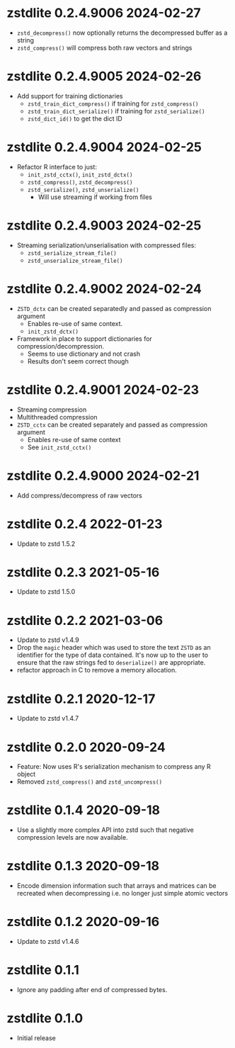 

# zstdlite 0.2.4.9006 2024-02-27

* `zstd_decompress()` now optionally returns the decompressed buffer as a string
* `zstd_compress()` will compress both raw vectors and strings

# zstdlite 0.2.4.9005 2024-02-26

* Add support for training dictionaries
    * `zstd_train_dict_compress()` if training for `zstd_compress()`
    * `zstd_train_dict_serialize()` if training for `zstd_serialize()`
    * `zstd_dict_id()` to get the dict ID

# zstdlite 0.2.4.9004 2024-02-25

* Refactor R interface to just:
    * `init_zstd_cctx()`, `init_zstd_dctx()`
    * `zstd_compress()`, `zstd_decompress()`
    * `zstd_serialize()`, `zstd_unserialize()`
        * Will use streaming if working from files


# zstdlite 0.2.4.9003 2024-02-25

* Streaming serialization/unserialisation with compressed files:
    * `zstd_serialize_stream_file()`
    * `zstd_unserialize_stream_file()`

# zstdlite 0.2.4.9002 2024-02-24

* `ZSTD_dctx` can be created separatedly and passed as compression argument
    * Enables re-use of same context.
    * `init_zstd_dctx()`
* Framework in place to support dictionaries for compression/decompression.
    * Seems to use dictionary and not crash
    * Results don't seem correct though

# zstdlite 0.2.4.9001 2024-02-23

* Streaming compression
* Multithreaded compression
* `ZSTD_cctx` can be created separately and passed as compression argument
    * Enables re-use of same context 
    * See `init_zstd_cctx()`


# zstdlite 0.2.4.9000 2024-02-21

* Add compress/decompress of raw vectors

# zstdlite 0.2.4 2022-01-23

* Update to zstd 1.5.2

# zstdlite 0.2.3 2021-05-16

* Update to zstd 1.5.0

# zstdlite 0.2.2 2021-03-06

* Update to zstd v1.4.9
* Drop the `magic` header which was used to store the text `ZSTD` as an 
  identifier for the type of data contained.  It's now
  up to the user to ensure that the raw strings fed to `deserialize()` are
  appropriate.
* refactor approach in C to remove a memory allocation.

# zstdlite 0.2.1 2020-12-17

* Update to zstd v1.4.7

# zstdlite 0.2.0 2020-09-24

* Feature: Now uses R's serialization mechanism to compress any R object
* Removed `zstd_compress()` and `zstd_uncompress()`

# zstdlite 0.1.4 2020-09-18

* Use a slightly more complex API into zstd such that negative compression levels
  are now available.
  
# zstdlite 0.1.3 2020-09-18

* Encode dimension information such that arrays and matrices can be recreated
  when decompressing i.e. no longer just simple atomic vectors 

# zstdlite 0.1.2 2020-09-16

* Update to zstd v1.4.6

# zstdlite 0.1.1

* Ignore any padding after end of compressed bytes.

# zstdlite 0.1.0

* Initial release
